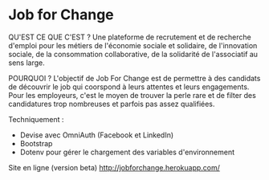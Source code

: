Job for Change
==============

QU'EST CE QUE C'EST ? 
Une plateforme de recrutement et de recherche d'emploi pour les métiers de l'économie sociale et solidaire, de l'innovation sociale, de la consommation collaborative, de la solidarité de l'associatif au sens large. 

POURQUOI ? 
L'objectif de Job For Change est de permettre à des candidats de découvrir le job qui coorspond à leurs attentes et leurs engagements. Pour les employeurs, c'est le moyen de trouver la perle rare et de filter des candidatures trop nombreuses et parfois pas assez qualifiées. 



Techniquement :

* Devise avec OmniAuth (Facebook et LinkedIn)
* Bootstrap
* Dotenv pour gérer le chargement des variables d'environnement


Site en ligne (version beta) http://jobforchange.herokuapp.com/
